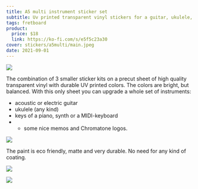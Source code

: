 ```yaml
---
title: A5 multi instrument sticker set
subtitle: Uv printed transparent vinyl stickers for a guitar, ukulele, regulat keys and more
tags: fretboard
product:
  price: $18
  link: https://ko-fi.com/s/e5f5c23a30
cover: stickers/a5multi/main.jpeg
date: 2021-09-01
---
```


![](/media/stickers/a5multi/angle.jpeg)

The combination of 3 smaller sticker kits on a precut sheet of high quality transparent vinyl with durable UV printed colors. The colors are bright, but balanced. With this only sheet you can upgrade a whole set of instruments:

- acoustic or electric guitar
- ukulele (any kind)
- keys of a piano, synth or a MIDI-keyboard
- - some nice memos and Chromatone logos.

![](/media/stickers/a5multi/close.jpeg)

The paint is eco friendly, matte and very durable. No need for any kind of coating.

![](/media/stickers/a5multi/fret.jpeg)

![](/media/stickers/a5multi/addons.jpeg)
